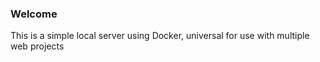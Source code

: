 ### Welcome ###

This is a simple local server using Docker, universal for use with multiple web projects
